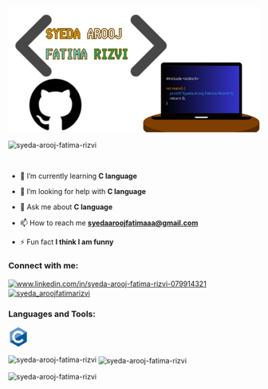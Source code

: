 ![logo](https://github.com/Syeda-Arooj-Fatima-Rizvi/Syeda-Arooj-Fatima-Rizvi-/blob/main/%23include%20stdio.h%20int%20main()%20%7B%20printf(Syeda%20Arooj%20Fatima%20Rizvin)%3B%20return%200%3B%20%7D%20(1).png)
<p align="left"> <img src="https://komarev.com/ghpvc/?username=syeda-arooj-fatima-rizvi&label=Profile%20views&color=0e75b6&style=flat" alt="syeda-arooj-fatima-rizvi" /> </p>
<img src'https://github.com/Syeda-Arooj-Fatima-Rizvi/Syeda-Arooj-Fatima-Rizvi-/blob/main/%23include%20stdio.h%20int%20main()%20%7B%20printf(Syeda%20Arooj%20Fatima%20Rizvin)%3B%20return%200%3B%20%7D.mp4' />

- 🌱 I’m currently learning **C language**

- 🤝 I’m looking for help with **C language**

- 💬 Ask me about **C language**

- 📫 How to reach me **syedaaroojfatimaaa@gmail.com**

- ⚡ Fun fact **I think I am funny**

<h3 align="left">Connect with me:</h3>
<p align="left">
<a href="https://linkedin.com/in/www.linkedin.com/in/syeda-arooj-fatima-rizvi-079914321" target="blank"><img align="center" src="https://raw.githubusercontent.com/rahuldkjain/github-profile-readme-generator/master/src/images/icons/Social/linked-in-alt.svg" alt="www.linkedin.com/in/syeda-arooj-fatima-rizvi-079914321" height="30" width="40" /></a>
<a href="https://instagram.com/syeda_aroojfatimarizvi" target="blank"><img align="center" src="https://raw.githubusercontent.com/rahuldkjain/github-profile-readme-generator/master/src/images/icons/Social/instagram.svg" alt="syeda_aroojfatimarizvi" height="30" width="40" /></a>
</p>

<h3 align="left">Languages and Tools:</h3>
<p align="left"> <a href="https://www.cprogramming.com/" target="_blank" rel="noreferrer"> <img src="https://raw.githubusercontent.com/devicons/devicon/master/icons/c/c-original.svg" alt="c" width="40" height="40"/> </a> </p>

<p><img align="left" src="https://github-readme-stats.vercel.app/api/top-langs?username=syeda-arooj-fatima-rizvi&show_icons=true&locale=en&layout=compact" alt="syeda-arooj-fatima-rizvi" /></p>

<p>&nbsp;<img align="center" src="https://github-readme-stats.vercel.app/api?username=syeda-arooj-fatima-rizvi&show_icons=true&locale=en" alt="syeda-arooj-fatima-rizvi" /></p>

<p><img align="center" src="https://github-readme-streak-stats.herokuapp.com/?user=syeda-arooj-fatima-rizvi&" alt="syeda-arooj-fatima-rizvi" /></p>
